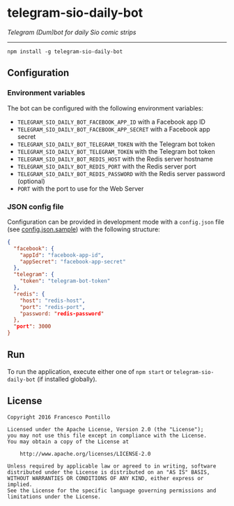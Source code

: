 telegram-sio-daily-bot
======================

_Telegram (Dum)bot for daily Sio comic strips_

----------------------

`npm install -g telegram-sio-daily-bot`

## Configuration

### Environment variables

The bot can be configured with the following environment variables:

* `TELEGRAM_SIO_DAILY_BOT_FACEBOOK_APP_ID` with a Facebook app ID
* `TELEGRAM_SIO_DAILY_BOT_FACEBOOK_APP_SECRET` with a Facebook app secret
* `TELEGRAM_SIO_DAILY_BOT_TELEGRAM_TOKEN` with the Telegram bot token
* `TELEGRAM_SIO_DAILY_BOT_TELEGRAM_TOKEN` with the Telegram bot token
* `TELEGRAM_SIO_DAILY_BOT_REDIS_HOST` with the Redis server hostname
* `TELEGRAM_SIO_DAILY_BOT_REDIS_PORT` with the Redis server port
* `TELEGRAM_SIO_DAILY_BOT_REDIS_PASSWORD` with the Redis server password (optional)
* `PORT` with the port to use for the Web Server

### JSON config file

Configuration can be provided in development mode with a `config.json` file (see 
[config.json.sample](config.json.sample)) with the following structure:

```json
{
  "facebook": {
    "appId": "facebook-app-id",
    "appSecret": "facebook-app-secret"
  },
  "telegram": {
    "token": "telegram-bot-token"
  },
  "redis": {
    "host": "redis-host",
    "port": "redis-port",
    "password: "redis-password"
  },
  "port": 3000
}
```

## Run

To run the application, execute either one of `npm start` or `telegram-sio-daily-bot` (if installed
globally).

## License

```
Copyright 2016 Francesco Pontillo

Licensed under the Apache License, Version 2.0 (the "License");
you may not use this file except in compliance with the License.
You may obtain a copy of the License at

    http://www.apache.org/licenses/LICENSE-2.0

Unless required by applicable law or agreed to in writing, software
distributed under the License is distributed on an "AS IS" BASIS,
WITHOUT WARRANTIES OR CONDITIONS OF ANY KIND, either express or implied.
See the License for the specific language governing permissions and
limitations under the License.
```

